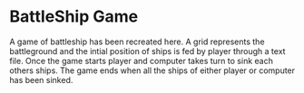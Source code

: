 # BattleShip Game
 A game of battleship has been recreated here. A grid represents the battleground and the intial position of ships is fed by player through a text file. Once the game starts player and computer takes turn to sink each others ships. The game ends when all the ships of either player or computer has been sinked.
